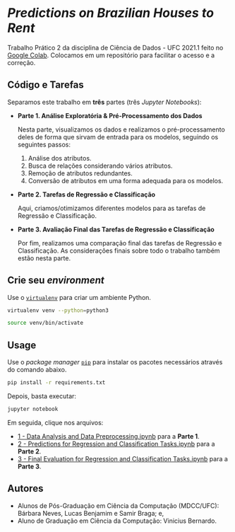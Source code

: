 # *Predictions on Brazilian Houses to Rent*

Trabalho Prático 2 da disciplina de Ciência de Dados - UFC 2021.1 feito no [Google Colab](https://research.google.com/colaboratory/faq.html). Colocamos em um repositório para facilitar o acesso e a correção.

## Código e Tarefas

Separamos este trabalho em **três** partes (três *Jupyter Notebooks*):

- **Parte 1. Análise Exploratória & Pré-Processamento dos Dados**

  Nesta parte, visualizamos os dados e realizamos o pré-processamento deles de forma que sirvam de entrada para os modelos, seguindo os seguintes passos:
  1. Análise dos atributos.
  2. Busca de relações considerando vários atributos.
  3. Remoção de atributos redundantes.
  4. Conversão de atributos em uma forma adequada para os modelos.

- **Parte 2. Tarefas de Regressão e Classificação**

  Aqui, criamos/otimizamos diferentes modelos para as tarefas de Regressão e Classificação. 

- **Parte 3. Avaliação Final das Tarefas de Regressão e Classificação**

  Por fim, realizamos uma comparação final das tarefas de Regressão e Classificação. As considerações finais sobre todo o trabalho também estão nesta parte.

## Crie seu *environment*

Use o [`virtualenv`](https://virtualenv.pypa.io/en/latest/) para criar um ambiente Python.

```bash
virtualenv venv --python=python3

source venv/bin/activate
```

## Usage

Use o *package manager* [`pip`](https://pip.pypa.io/en/stable/) para instalar os pacotes necessários através do comando abaixo.

```bash
pip install -r requirements.txt
```

Depois, basta executar: 

```bash
jupyter notebook
```
Em seguida, clique nos arquivos:
- [1 - Data Analysis and Data Preprocessing.ipynb](https://github.com/bgvinicius/PredictionsOnBrazilianHousesToRent/blob/main/1%20-%20Data%20Analysis%20and%20Data%20Preprocessing.ipynb) para a **Parte 1**.
- [2 - Predictions for Regression and Classification Tasks.ipynb](https://github.com/bgvinicius/PredictionsOnBrazilianHousesToRent/blob/main/2%20-%20Predictions%20for%20Regression%20and%20Classification%20Tasks.ipynb) para a **Parte 2**.
- [3 - Final Evaluation for Regression and Classification Tasks.ipynb](https://github.com/bgvinicius/PredictionsOnBrazilianHousesToRent/blob/main/3%20-%20Final%20Evaluation%20for%20Regression%20and%20Classification%20Tasks.ipynb) para a **Parte 3**.

## Autores

- Alunos de Pós-Graduação em Ciência da Computação (MDCC/UFC): Bárbara Neves, Lucas Benjamim e Samir Braga; e,
- Aluno de Graduação em Ciência da Computação: Vinicius Bernardo.


